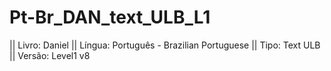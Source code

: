 # Pt-Br_DAN_text_ULB_L1

|| Livro: Daniel
|| Língua: Português - Brazilian Portuguese
|| Tipo: Text ULB
|| Versão: Level1 v8